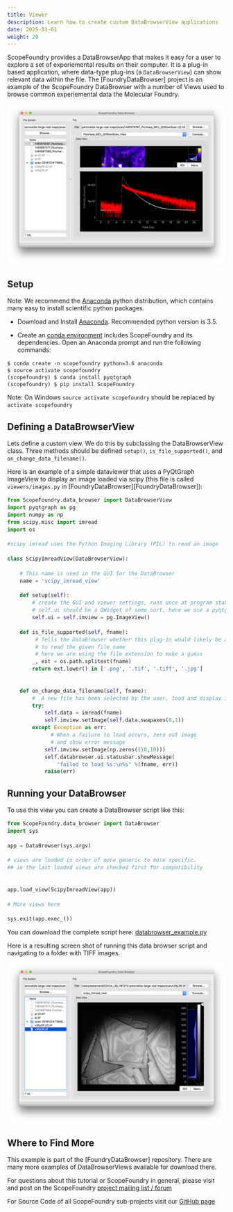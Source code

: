 ```yaml
---
title: Viewer
description: Learn how to create custom DataBrowserView applications
date: 2025-01-01
weight: 20
---
```


ScopeFoundry provides a DataBrowserApp that makes it easy for a user to explore a set of experiemental results on their computer. It is a plug-in based application, where data-type plug-ins (a `DataBrowserView`) can show relevant data within the file. The [FoundryDataBrowser] project is an example of the ScopeFoundry DataBrowser with a number of Views used to browse common experiemental data the Molecular Foundry.

![ Image of the DataBrower ](databrowse_1.png)



## Setup

[anaconda_dl]: https://www.continuum.io/downloads

Note: We recommend the [Anaconda][anaconda_dl] python distribution, which contains many easy to install scientific python packages.


* Download and Install [Anaconda][anaconda_dl]. Recommended python version is 3.5.

* Create an [conda environment](http://conda.pydata.org/docs/using/envs.html) includes ScopeFoundry and its dependencies. Open an Anaconda prompt and run the following commands:

```
$ conda create -n scopefoundry python=3.6 anaconda
$ source activate scopefoundry 
(scopefoundry) $ conda install pyqtgraph
(scopefoundry) $ pip install ScopeFoundry
```

Note: On Windows `source activate scopefoundry` should be replaced by `activate scopefoundry`


## Defining a DataBrowserView



Lets define a custom view. We do this by subclassing the DataBrowserView class. Three methods should be defined `setup()`, `is_file_supported()`, and `on_change_data_filename()`.

Here is an example of a simple dataviewer that uses a PyQtGraph ImageView to display an image loaded via scipy (this file is called `viewers/images.py`
in [FoundryDataBrowser][FoundryDataBrowser]):

```python
from ScopeFoundry.data_browser import DataBrowserView
import pyqtgraph as pg
import numpy as np
from scipy.misc import imread
import os

#scipy imread uses the Python Imaging Library (PIL) to read an image

class ScipyImreadView(DataBrowserView):

    # This name is used in the GUI for the DataBrowser
    name = 'scipy_imread_view'
    
    def setup(self):
        # create the GUI and viewer settings, runs once at program start up
        # self.ui should be a QWidget of some sort, here we use a pyqtgraph ImageView
        self.ui = self.imview = pg.ImageView()

    def is_file_supported(self, fname):
    	 # Tells the DataBrowser whether this plug-in would likely be able
    	 # to read the given file name
    	 # here we are using the file extension to make a guess
        _, ext = os.path.splitext(fname)
        return ext.lower() in ['.png', '.tif', '.tiff', '.jpg']

        
    def on_change_data_filename(self, fname):
        #  A new file has been selected by the user, load and display it
        try:
            self.data = imread(fname)
            self.imview.setImage(self.data.swapaxes(0,1))
        except Exception as err:
        	  # When a failure to load occurs, zero out image
        	  # and show error message
            self.imview.setImage(np.zeros((10,10)))
            self.databrowser.ui.statusbar.showMessage(
            	"failed to load %s:\n%s" %(fname, err))
            raise(err)
```

## Running your DataBrowser

To use this view you can create a DataBrowser script like this:

```python
from ScopeFoundry.data_browser import DataBrowser
import sys

app = DataBrowser(sys.argv)

# views are loaded in order of more generic to more specific.
## ie the last loaded views are checked first for compatibility


app.load_view(ScipyImreadView(app))
    
# More views here

sys.exit(app.exec_())
```

You can download the complete script here: [databrowser_example.py](databrowse_example_py.md)


Here is a resulting screen shot of running this data browser script and navigating to a folder with TIFF images.

![ Image of the DataBrower ](databrowse_2.png)


## Where to Find More

This example is part of the [FoundryDataBrowser] repository. There are many more examples of DataBrowserViews available for download there.

For questions about this tutorial or ScopeFoundry in general, please visit and post on the ScopeFoundry [project mailing list / forum](https://groups.google.com/forum/#!forum/scopefoundry)

For Source Code of all ScopeFoundry sub-projects visit our [GitHub page](https://github.com/scopefoundry/)